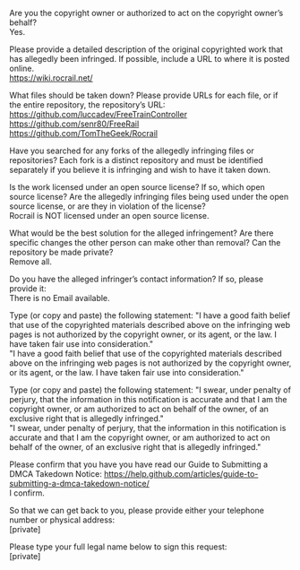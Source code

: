 Are you the copyright owner or authorized to act on the copyright owner’s behalf?   
Yes.

Please provide a detailed description of the original copyrighted work that has allegedly been infringed. If possible, include a URL to where it is posted online.   
https://wiki.rocrail.net/

What files should be taken down? Please provide URLs for each file, or if the entire repository, the repository’s URL:   
https://github.com/luccadev/FreeTrainController   
https://github.com/senr80/FreeRail   
https://github.com/TomTheGeek/Rocrail  

Have you searched for any forks of the allegedly infringing files or repositories? Each fork is a distinct repository and must be identified separately if you believe it is infringing and wish to have it taken down.

Is the work licensed under an open source license? If so, which open source license? Are the allegedly infringing files being used under the open source license, or are they in violation of the license?   
Rocrail is NOT licensed under an open source license.

What would be the best solution for the alleged infringement? Are there specific changes the other person can make other than removal? Can the repository be made private?   
Remove all.

Do you have the alleged infringer’s contact information? If so, please provide it:   
There is no Email available.

Type (or copy and paste) the following statement: "I have a good faith belief that use of the copyrighted materials described above on the infringing web pages is not authorized by the copyright owner, or its agent, or the law. I have taken fair use into consideration."   
"I have a good faith belief that use of the copyrighted materials described above on the infringing web pages is not authorized by the copyright owner, or its agent, or the law. I have taken fair use into consideration."

Type (or copy and paste) the following statement: "I swear, under penalty of perjury, that the information in this notification is accurate and that I am the copyright owner, or am authorized to act on behalf of the owner, of an exclusive right that is allegedly infringed."   
"I swear, under penalty of perjury, that the information in this notification is accurate and that I am the copyright owner, or am authorized to act on behalf of the owner, of an exclusive right that is allegedly infringed."

Please confirm that you have you have read our Guide to Submitting a DMCA Takedown Notice: https://help.github.com/articles/guide-to-submitting-a-dmca-takedown-notice/   
I confirm.

So that we can get back to you, please provide either your telephone number or physical address:   
[private]  

Please type your full legal name below to sign this request:   
[private]
